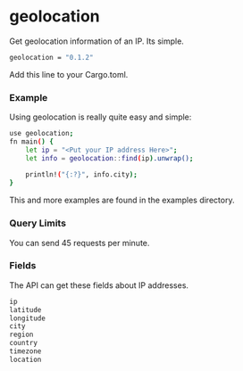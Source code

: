 # geolocation
Get geolocation information of an IP. Its simple.
```sh
geolocation = "0.1.2"
```
Add this line to your Cargo.toml.

### Example
Using geolocation is really quite easy and simple:
```sh
use geolocation;
fn main() {
    let ip = "<Put your IP address Here>";
    let info = geolocation::find(ip).unwrap();
 
    println!("{:?}", info.city);
}

```

This and more examples are found in the examples directory.

### Query Limits
You can send 45 requests per minute.

### Fields
The API can get these fields about IP addresses.
```sh
ip
latitude
longitude
city
region
country
timezone
location
```
